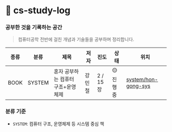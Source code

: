# 📖 cs-study-log 
### 공부한 것을 기록하는 공간


> 컴퓨터공학 전반에 걸친 개념과 기술들을 공부하며 정리합니다.  

| 종류 |분류 | 제목 | 저자 | 진도 | 상태 | 위치 |
|-----|-------|--------|-----|------|------|-----------|
| BOOK | SYSTEM |혼자 공부하는 컴퓨터 구조+운영체제 | 강민철 | 2 / 15장 | 🟡 진행중 | [system/hon-gong-sys](./system/hon-gong-sys) |

### 분류 기준

- `SYSTEM`: 컴퓨터 구조, 운영체제 등 시스템 중심 책
